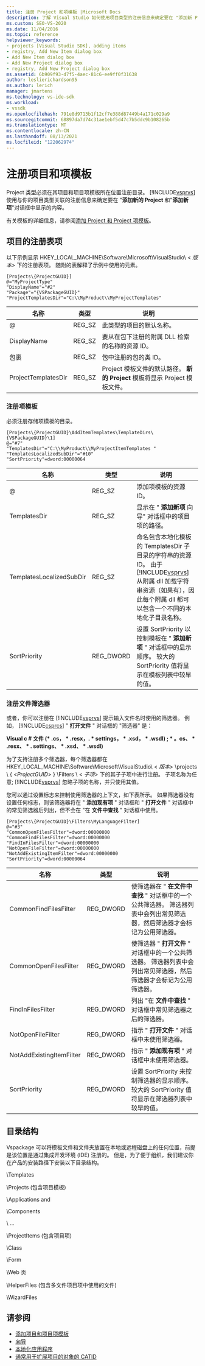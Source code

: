 ```yaml
---
title: 注册 Project 和项模板 |Microsoft Docs
description: 了解 Visual Studio 如何使用项目类型的注册信息来确定要在 "添加新 Project" 和 "添加新项" 对话框中显示的内容。
ms.custom: SEO-VS-2020
ms.date: 11/04/2016
ms.topic: reference
helpviewer_keywords:
- projects [Visual Studio SDK], adding items
- registry, Add New Item dialog box
- Add New Item dialog box
- Add New Project dialog box
- registry, Add New Project dialog box
ms.assetid: 6b909f93-d7f5-4aec-81c6-ee9ff0f31638
author: leslierichardson95
ms.author: lerich
manager: jmartens
ms.technology: vs-ide-sdk
ms.workload:
- vssdk
ms.openlocfilehash: 791e8d9713b1f12cf7e388d87449b4a171c029a9
ms.sourcegitcommit: 68897da7d74c31ae1ebf5d47c7b5ddc9b108265b
ms.translationtype: MT
ms.contentlocale: zh-CN
ms.lasthandoff: 08/13/2021
ms.locfileid: "122062974"
---
```

# <a name="registering-project-and-item-templates"></a>注册项目和项模板
Project 类型必须在其项目和项目项模板所在位置注册目录。 [!INCLUDE[vsprvs](../../code-quality/includes/vsprvs_md.md)]使用与你的项目类型关联的注册信息来确定要在 "**添加新的 Project** 和"**添加新项**"对话框中显示的内容。

 有关模板的详细信息，请参阅[添加 Project 和 Project 项模板](../../extensibility/internals/adding-project-and-project-item-templates.md)。

## <a name="registry-entries-for-projects"></a>项目的注册表项
 以下示例显示 HKEY_LOCAL_MACHINE\Software\Microsoft\VisualStudio\\ < *版本*> 下的注册表项。 随附的表解释了示例中使用的元素。

```
[Projects\{ProjectGUID}]
@="MyProjectType"
"DisplayName"="#2"
"Package"="{VSPackageGUID}"
"ProjectTemplatesDir"="C:\\MyProduct\\MyProjectTemplates"
```

|名称|类型|说明|
|----------|----------|-----------------|
|@|REG_SZ|此类型的项目的默认名称。|
|DisplayName|REG_SZ|要从在包下注册的附属 DLL 检索的名称的资源 ID。|
|包裹|REG_SZ|包中注册的包的类 ID。|
|ProjectTemplatesDir|REG_SZ|Project 模板文件的默认路径。 **新的 Project** 模板将显示 Project 模板文件。|

### <a name="registering-item-templates"></a>注册项模板
 必须注册存储项模板的目录。

```
[Projects\{ProjectGUID}\AddItemTemplates\TemplateDirs\{VSPackageGUID}\1]
@="#7"
"TemplatesDir"="C:\\MyProduct\\MyProjectItemTemplates "
"TemplatesLocalizedSubDir"="#10"
"SortPriority"=dword:00000064
```

| 名称 | 类型 | 说明 |
|--------------------------|-----------| - |
| @ | REG_SZ | 添加项模板的资源 ID。 |
| TemplatesDir | REG_SZ | 显示在 " **添加新项** 向导" 对话框中的项目项的路径。 |
| TemplatesLocalizedSubDir | REG_SZ | 命名包含本地化模板的 TemplatesDir 子目录的字符串的资源 ID。 由于 [!INCLUDE[vsprvs](../../code-quality/includes/vsprvs_md.md)] 从附属 dll 加载字符串资源（如果有），因此每个附属 dll 都可以包含一个不同的本地化子目录名称。 |
| SortPriority | REG_DWORD | 设置 SortPriority 以控制模板在 " **添加新项** " 对话框中的显示顺序。 较大的 SortPriority 值将显示在模板列表中较早的值。 |

### <a name="registering-file-filters"></a>注册文件筛选器
 或者，你可以注册在 [!INCLUDE[vsprvs](../../code-quality/includes/vsprvs_md.md)] 提示输入文件名时使用的筛选器。 例如， [!INCLUDE[csprcs](../../data-tools/includes/csprcs_md.md)] " **打开文件** " 对话框的 "筛选器" 是：

 **Visual c # 文件 (\* .cs， \* .resx，. \* settings， \* .xsd， \* .wsdl) ; \* 。cs、 \* .resx、 \* . settings、 \* .xsd、 \* .wsdl)**

 为了支持注册多个筛选器，每个筛选器都在 HKEY_LOCAL_MACHINE\Software\Microsoft\VisualStudio\\ < *版本*> \projects \\ { \<*ProjectGUID*> } \Filters \\ < *子项*> 下的其子子项中进行注册。 子项名称为任意; [!INCLUDE[vsprvs](../../code-quality/includes/vsprvs_md.md)] 忽略子项的名称，并只使用其值。

 您可以通过设置标志来控制使用筛选器的上下文，如下表所示。 如果筛选器没有设置任何标志，则该筛选器将在 " **添加现有项** " 对话框和 " **打开文件** " 对话框中的常见筛选器后列出，但不会在 "在 **文件中查找** " 对话框中使用。

```
[Projects\{ProjectGUID}\Filters\MyLanguageFilter]
@="#3"
"CommonOpenFilesFilter"=dword:00000000
"CommonFindFilesFilter"=dword:00000000
"FindInFilesFilter"=dword:00000000
"NotOpenFileFilter"=dword:00000000
"NotAddExistingItemFilter"=dword:00000000
"SortPriority"=dword:00000064
```

|名称|类型|说明|
|----------|----------|-----------------|
|CommonFindFilesFilter|REG_DWORD|使筛选器在 " **在文件中查找** " 对话框中的一个公共筛选器。 筛选器列表中会列出常见筛选器，然后筛选器才会标记为公用筛选器。|
|CommonOpenFilesFilter|REG_DWORD|使筛选器 " **打开文件** " 对话框中的一个公共筛选器。 筛选器列表中会列出常见筛选器，然后筛选器才会标记为公用筛选器。|
|FindInFilesFilter|REG_DWORD|列出 "在 **文件中查找** " 对话框中常见筛选器之后的筛选器。|
|NotOpenFileFilter|REG_DWORD|指示 " **打开文件** " 对话框中未使用筛选器。|
|NotAddExistingItemFilter|REG_DWORD|指示 " **添加现有项** " 对话框中未使用筛选器。|
|SortPriority|REG_DWORD|设置 SortPriority 来控制筛选器的显示顺序。 较大的 SortPriority 值将显示在筛选器列表中较早的值。|

## <a name="directory-structure"></a>目录结构
 Vspackage 可以将模板文件和文件夹放置在本地或远程磁盘上的任何位置，前提是该位置是通过集成开发环境 (IDE) 注册的。 但是，为了便于组织，我们建议你在产品的安装路径下安装以下目录结构。

 \Templates

 \Projects (包含项目模板) 

 \Applications and

 \Components

 \ ...

 \ProjectItems (包含项目项) 

 \Class

 \Form

 \Web 页

 \HelperFiles (包含多文件项目项中使用的文件) 

 \WizardFiles

## <a name="see-also"></a>请参阅

- [添加项目和项目项模板](../../extensibility/internals/adding-project-and-project-item-templates.md)
- [向导](../../extensibility/internals/wizards.md)
- [本地化应用程序](../../ide/globalizing-and-localizing-applications.md)
- [通常用于扩展项目的对象的 CATID](../../extensibility/internals/catids-for-objects-that-are-typically-used-to-extend-projects.md)
